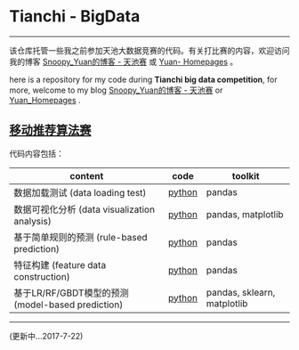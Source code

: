 # Tianchi - BigData #
-----

该仓库托管一些我之前参加天池大数据竞赛的代码。有关打比赛的内容，欢迎访问我的博客 [Snoopy_Yuan的博客 - 天池赛](http://blog.csdn.net/Snoopy_Yuan/article/category/6924508) 或 [Yuan- Homepages](https://py131.github.io/) 。

here is a repository for my code during **Tianchi big data competition**, for more, welcome to my blog [Snoopy_Yuan的博客 - 天池赛](http://blog.csdn.net/Snoopy_Yuan/article/category/6924508)  or [Yuan_Homepages](https://py131.github.io/) .

## [移动推荐算法赛](https://tianchi.aliyun.com/getStart/introduction.htm?spm=5176.100066.333.1.jRXOx1&raceId=231522) ##

代码内容包括：

|content|code|toolkit|
|-------|----|-------|
|数据加载测试 (data loading test)|[python](./Mobile_Recommendation/data_preanalysis/time_test_of_data_loading.py)|pandas|
|数据可视化分析 (data visualization analysis)|[python](./Mobile_Recommendation/data_preanalysis/data_analysis.py)|pandas, matplotlib|
|基于简单规则的预测 (rule-based prediction)|[python](./Mobile_Recommendation/rule_based/rule_example.py)|pandas|
|特征构建 (feature data construction)|[python](./Mobile_Recommendation/feature_construct/)|pandas|
|基于LR/RF/GBDT模型的预测 (model-based prediction)|[python](./Mobile_Recommendation/model_based/)|pandas, sklearn, matplotlib|

-----
(更新中...2017-7-22)

